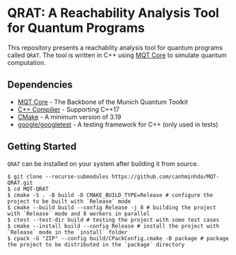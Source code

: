 # QRAT: A Reachability Analysis Tool for Quantum Programs
This repository presents a reachablity analysis tool for quantum programs called `QRAT`. The tool is written in C++ using [MQT Core](https://github.com/cda-tum/mqt-core) to simulate quantum computation.

## Dependencies
- [MQT Core](https://github.com/cda-tum/mqt-core) - The Backbone of the Munich Quantum Toolkit
- [C++ Compilier](https://clang.llvm.org) - Supporting C++17
- [CMake](https://cmake.org) - A minimum version of 3.19
- [google/googletest](https://github.com/google/googletest) - A testing framework for C++ (only used in tests)

## Getting Started

`QRAT` can be installed on your system after building it from source.
```shell
$ git clone --recurse-submodules https://github.com/canhminhdo/MQT-QRAT.git
$ cd MQT-QRAT
$ cmake -S . -B build -D CMAKE_BUILD_TYPE=Release # configure the project to be built with `Release` mode
$ cmake --build build --config Release -j 8 # building the project with `Release` mode and 8 workers in parallel
$ ctest --test-dir build # testing the project with some test cases
$ cmake --install build --config Release # install the project with `Release` mode in the `install` folder
$ cpack -G "ZIP" --config build/CPackConfig.cmake -B package # package the project to be distributed in the `package` directory
```